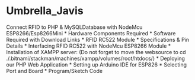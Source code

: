 # Umbrella_Javis
Connect RFID to PHP & MySQLDatabase with NodeMcu ESP8266/Esp8266Mini
    * Hardware Components Required
    * Software Required with Download Links
    * RFID RC522 Module
    * Specifications & Pin Details
    * Interfacing RFID RC522 with NodeMcu ESP8266 Module
    * Installation of XAMPP server: (Do not forget to move the websource to cd ./.bitnami/stackman/machines/xampp/volumes/root/htdocs/)
    * Deploying our PHP Web Application
    * Setting up Arduino IDE for ESP826
    * Selecting Port and Board
    * Program/Sketch Code
